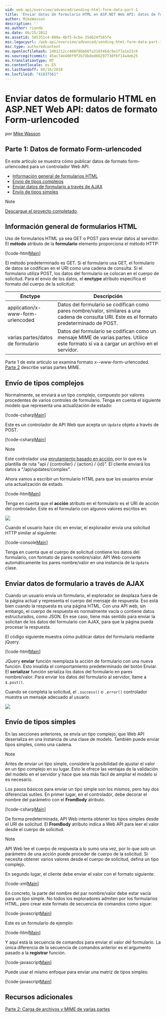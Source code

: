 ```yaml
---
uid: web-api/overview/advanced/sending-html-form-data-part-1
title: 'Enviar datos de formulario HTML en ASP.NET Web API: datos de formato Form-urlencoded | Microsoft Docs'
author: MikeWasson
description: ''
ms.author: riande
ms.date: 06/15/2012
ms.assetid: 585351c4-809a-4bf5-bcbe-35d624f565fe
msc.legacyurl: /web-api/overview/advanced/sending-html-form-data-part-1
msc.type: authoredcontent
ms.openlocfilehash: 2d01212cc408f8bb66fa3103464c9a1f7a1e21c6
ms.sourcegitcommit: 45ac74e400f9f2b7dbded66297730f6f14a4eb25
ms.translationtype: MT
ms.contentlocale: es-ES
ms.lasthandoff: 08/16/2018
ms.locfileid: "41837561"
---
```

<a name="sending-html-form-data-in-aspnet-web-api-form-urlencoded-data"></a>Enviar datos de formulario HTML en ASP.NET Web API: datos de formato Form-urlencoded
====================
por [Mike Wasson](https://github.com/MikeWasson)

## <a name="part-1-form-urlencoded-data"></a>Parte 1: Datos de formato Form-urlencoded

En este artículo se muestra cómo publicar datos de formato form-urlencoded para un controlador Web API.

- [Información general de formularios HTML](#overview_of_html_forms)
- [Envío de tipos complejos](#sending_complex_types)
- [Enviar datos de formulario a través de AJAX](#sending_form_data_via_ajax)
- [Envío de tipos simples](#sending_simple_types)

> [!NOTE]
> [Descargue el proyecto completado](https://code.msdn.microsoft.com/ASPNET-Web-API-Sending-a6f9d007).


<a id="overview_of_html_forms"></a>
## <a name="overview-of-html-forms"></a>Información general de formularios HTML

Uso de formularios HTML ya sea GET o POST para enviar datos al servidor. El **método** atributo de la **formulario** elemento proporciona el método HTTP:

[!code-html[Main](sending-html-form-data-part-1/samples/sample1.html)]

El método predeterminado es GET. Si el formulario usa GET, el formulario de datos se codifican en el URI como una cadena de consulta. Si el formulario utiliza POST, los datos del formulario se colocan en el cuerpo de solicitud. Para el envío de los datos, el **enctype** atributo especifica el formato del cuerpo de la solicitud:

| Enctype | Descripción |
| --- | --- |
| application/x-www-form-urlencoded | Datos del formulario se codifican como pares nombre/valor, similares a una cadena de consulta URI. Este es el formato predeterminado de POST. |
| varias partes/datos de formulario | Datos del formulario se codifican como un mensaje MIME de varias partes. Utilice este formato si va a cargar un archivo en el servidor. |

Parte 1 de este artículo se examina formato x--www-form-urlencoded. [Parte 2](sending-html-form-data-part-2.md) describe varias partes MIME.

<a id="sending_complex_types"></a>
## <a name="sending-complex-types"></a>Envío de tipos complejos

Normalmente, se enviará a un tipo complejo, compuesto por valores procedentes de varios controles de formulario. Tenga en cuenta el siguiente modelo que representa una actualización de estado:

[!code-csharp[Main](sending-html-form-data-part-1/samples/sample2.cs)]

Este es un controlador de API Web que acepta un `Update` objeto a través de POST.

[!code-csharp[Main](sending-html-form-data-part-1/samples/sample3.cs)]

> [!NOTE]
> Este controlador usa [enrutamiento basado en acción](../web-api-routing-and-actions/routing-in-aspnet-web-api.md#routing_by_action_name), por lo que es la plantilla de ruta &quot;api / {controller} / {action} / {id}&quot;. El cliente enviará los datos a &quot;/api/updates/complex&quot;.


Ahora vamos a escribir un formulario HTML para que los usuarios enviar una actualización de estado.

[!code-html[Main](sending-html-form-data-part-1/samples/sample4.html)]

Tenga en cuenta que el **acción** atributo en el formulario es el URI de acción del controlador. Este es el formulario con algunos valores escritos en:

![](sending-html-form-data-part-1/_static/image1.png)

Cuando el usuario hace clic en enviar, el explorador envía una solicitud HTTP similar al siguiente:

[!code-console[Main](sending-html-form-data-part-1/samples/sample5.cmd)]

Tenga en cuenta que el cuerpo de solicitud contiene los datos del formulario, con formato de pares nombre/valor. API Web convierte automáticamente los pares nombre/valor en una instancia de la `Update` clase.

<a id="sending_form_data_via_ajax"></a>
## <a name="sending-form-data-via-ajax"></a>Enviar datos de formulario a través de AJAX

Cuando un usuario envía un formulario, el explorador se desplaza fuera de la página actual y representa el cuerpo del mensaje de respuesta. Eso está bien cuando la respuesta es una página HTML. Con una API web, sin embargo, el cuerpo de respuesta es normalmente vacía o contiene datos estructurados, como JSON. En ese caso, tiene más sentido para enviar la solicitan de los datos del formulario con AJAX, para que la página pueda procesar la respuesta.

El código siguiente muestra cómo publicar datos del formulario mediante jQuery.

[!code-html[Main](sending-html-form-data-part-1/samples/sample6.html)]

JQuery **enviar** función reemplaza la acción de formulario con una nueva función. Esto invalida el comportamiento predeterminado del botón Enviar. El **serializar** función serializa los datos del formulario en pares nombre/valor. Para enviar los datos del formulario al servidor, llame a `$.post()`.

Cuando se completa la solicitud, el `.success()` o `.error()` controlador muestra un mensaje adecuado al usuario.

![](sending-html-form-data-part-1/_static/image2.png)

<a id="sending_simple_types"></a>
## <a name="sending-simple-types"></a>Envío de tipos simples

En las secciones anteriores, se envía un tipo complejo, que Web API deserializa en una instancia de una clase de modelo. También puede enviar tipos simples, como una cadena.

> [!NOTE]
> Antes de enviar un tipo simple, considere la posibilidad de ajustar el valor en un tipo complejo en su lugar. Esto le ofrece las ventajas de la validación del modelo en el servidor y hace que sea más fácil de ampliar el modelo si es necesario.


Los pasos básicos para enviar un tipo simple son los mismos, pero hay dos diferencias sutiles. En primer lugar, en el controlador, debe decorar el nombre del parámetro con el **FromBody** atributo.

[!code-csharp[Main](sending-html-form-data-part-1/samples/sample7.cs?highlight=3)]

De forma predeterminada, API Web intenta obtener los tipos simples desde el URI de solicitud. El **FromBody** atributo indica a Web API para leer el valor desde el cuerpo de solicitud.

> [!NOTE]
> API Web lee el cuerpo de respuesta a lo sumo una vez, por lo que solo un parámetro de una acción puede proceder de cuerpo de la solicitud. Si necesita obtener varios valores desde el cuerpo de solicitud, defina un tipo complejo.


En segundo lugar, el cliente debe enviar el valor con el formato siguiente:

[!code-xml[Main](sending-html-form-data-part-1/samples/sample8.xml)]

En concreto, la parte del nombre del par nombre/valor debe estar vacía para un tipo simple. No todos los exploradores admiten por los formularios HTML, pero crear este formato de secuencia de comandos como sigue:

[!code-javascript[Main](sending-html-form-data-part-1/samples/sample9.js)]

Este es un formulario de ejemplo:

[!code-html[Main](sending-html-form-data-part-1/samples/sample10.html)]

Y aquí está la secuencia de comandos para enviar el valor del formulario. La única diferencia de la secuencia de comandos anterior es el argumento pasado a la **registrar** función.

[!code-javascript[Main](sending-html-form-data-part-1/samples/sample11.js?highlight=2)]

Puede usar el mismo enfoque para enviar una matriz de tipos simples:

[!code-javascript[Main](sending-html-form-data-part-1/samples/sample12.js)]

## <a name="additional-resources"></a>Recursos adicionales

[Parte 2: Carga de archivos y MIME de varias partes](sending-html-form-data-part-2.md)
